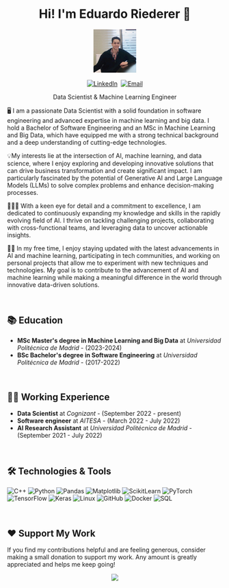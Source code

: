 <h1 align="center">Hi! I'm Eduardo Riederer 👋</h1>

<p align="center">
  <img src="assets/profile.jpg" width="20%">
</p>

<p align="center">
  <a href="https://www.linkedin.com/in/eduardo-miguel-riederer/" target="_blank"><img src="https://img.shields.io/badge/LinkedIn-%230077B5.svg?&style=for-the-badge&logo=linkedin&logoColor=white" alt="LinkedIn"></a>&nbsp;
  <a href="mailto:em.riederer@alumnos.upm.es"><img src="https://img.shields.io/badge/Email-D14836?style=for-the-badge&logo=gmail&logoColor=white" alt="Email"></a>
</p>

<p align="center">Data Scientist & Machine Learning Engineer</p>

<p>🖥️ I am a passionate Data Scientist with a solid foundation in software engineering and advanced expertise in machine learning and big data. I hold a Bachelor of Software Engineering and an MSc in Machine Learning and Big Data, which have equipped me with a strong technical background and a deep understanding of cutting-edge technologies.

💡My interests lie at the intersection of AI, machine learning, and data science, where I enjoy exploring and developing innovative solutions that can drive business transformation and create significant impact. I am particularly fascinated by the potential of Generative AI and Large Language Models (LLMs) to solve complex problems and enhance decision-making processes.

🕵🏻‍♂️ With a keen eye for detail and a commitment to excellence, I am dedicated to continuously expanding my knowledge and skills in the rapidly evolving field of AI. I thrive on tackling challenging projects, collaborating with cross-functional teams, and leveraging data to uncover actionable insights.

🧖🏻 In my free time, I enjoy staying updated with the latest advancements in AI and machine learning, participating in tech communities, and working on personal projects that allow me to experiment with new techniques and technologies. My goal is to contribute to the advancement of AI and machine learning while making a meaningful difference in the world through innovative data-driven solutions.</p>

<br>

## 📚 Education

- **MSc Master's degree in Machine Learning and Big Data** at *Universidad Politécnica de Madrid* - (2023-2024)
- **BSc Bachelor's degree in Software Engineering** at *Universidad Politécnica de Madrid* - (2017-2022)

<br>

## 👨‍💻 Working Experience

- **Data Scientist** at *Cognizant* - (September 2022 - present)
- **Software engineer** at *AITESA* - (March 2022 - July 2022)
- **AI Research Assistant** at *Universidad Politécnica de Madrid* - (September 2021 - July 2022)

<br>

## 🛠️ Technologies & Tools

<p>
  <img alt="C++" src="https://img.shields.io/badge/-C++-00599C?style=for-the-badge&logo=c%2B%2B&logoColor=white" />
  <img alt="Python" src="https://img.shields.io/badge/-Python-3776AB?style=for-the-badge&logo=python&logoColor=white" />
  <img alt="Pandas" src="https://img.shields.io/badge/-Pandas-150458?style=for-the-badge&logo=pandas&logoColor=white" />
  <img alt="Matplotlib" src="https://img.shields.io/badge/-Matplotlib-013E73?style=for-the-badge&logo=matplotlib&logoColor=white" />
  <img alt="ScikitLearn" src="https://img.shields.io/badge/-ScikitLearn-F7931E?style=for-the-badge&logo=scikit-learn&logoColor=white" />
  <img alt="PyTorch" src="https://img.shields.io/badge/-PyTorch-EE4C2C?style=for-the-badge&logo=pytorch&logoColor=white" />
  <img alt="TensorFlow" src="https://img.shields.io/badge/-TensorFlow-FF6F00?style=for-the-badge&logo=tensorflow&logoColor=white" />
  <img alt="Keras" src="https://img.shields.io/badge/-Keras-D00000?style=for-the-badge&logo=keras&logoColor=white" />
  <img alt="Linux" src="https://img.shields.io/badge/-Linux-FCC624?style=for-the-badge&logo=linux&logoColor=black" />
  <img alt="GitHub" src="https://img.shields.io/badge/-GitHub-181717?style=for-the-badge&logo=github" />
  <img alt="Docker" src="https://img.shields.io/badge/-Docker-2496ED?style=for-the-badge&logo=docker&logoColor=white" />
  <img alt="SQL" src="https://img.shields.io/badge/-SQL-4479A1?style=for-the-badge&logo=postgresql&logoColor=white" />
</p>

<br>

## ❤️ Support My Work

If you find my contributions helpful and are feeling generous, consider making a small donation to support my work. Any amount is greatly appreciated and helps me keep going!

<p align="center">
  <a href="https://www.paypal.com/paypalme/eduardoriederer" target="_blank"><img src="https://img.shields.io/badge/Donate-PayPal-blue.svg?style=for-the-badge&logo=paypal"></a>
</p>

